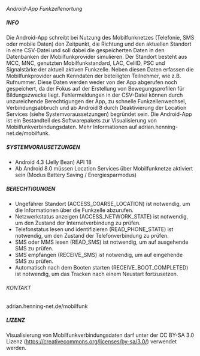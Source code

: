 *Android-App Funkzellenortung*


##### INFO #####


Die Android-App schreibt bei Nutzung des Mobilfunknetzes (Telefonie, SMS oder mobile Daten) den Zeitpunkt, die Richtung und den aktuellen Standort in eine CSV-Datei und soll dabei die gespeicherten Daten in den Datenbanken der Mobilfunkprovider simulieren. Der Standort besteht aus MCC, MNC, genutzten Mobilfunkstandard, LAC, CellID, PSC und Signalstärke der aktuell aktiven Funkzelle. Neben diesen Daten erfassen die Mobilfunkprovider auch Kenndaten der beteiligten Teilnehmer, wie z.B. Rufnummer. Diese Daten werden weder von der App abgerufen noch gespeichert, da der Fokus auf der Erstellung von Bewegungsprofilen für Bildungszwecke liegt. Fehlermeldungen in der CSV-Datei können durch unzureichende Berechtigungen der App, zu schnelle Funkzellenwechsel, Verbindungsabbruch und ab Android 8 durch Deaktivierung der Location Services (siehe Systemvoraussetzungen) begründet sein.
Die Android-App ist ein Bestandteil des Softwarepakets zur Visualisierung von Mobilfunkverbindungsdaten. Mehr Informationen auf adrian.henning-net.de/mobilfunk.


##### SYSTEMVORAUSETZUNGEN #####


* Android 4.3 (Jelly Bean) API 18
* Ab Android 8.0 müssen Location Services über Mobilfunknetze aktiviert sein (Modus Battery Saving / Energiesparmodus)


##### BERECHTIGUNGEN #####


* Ungefährer Standort (ACCESS_COARSE_LOCATION) ist notwendig, um die Informationen über die Funkzelle abzurufen.
* Netzwerkstatus anzeigen (ACCESS_NETWORK_STATE) ist notwendig, um den Zustand der Internetverbindung zu prüfen.
* Telefonstatus lesen und identifizieren (READ_PHONE_STATE) ist notwendig, um den Zustand der Telefonverbindung zu prüfen.
* SMS oder MMS lesen (READ_SMS) ist notwendig, um auf ausgehende SMS zu prüfen.
* SMS empfangen (RECEIVE_SMS) ist notwendig, um auf eingehende SMS zu prüfen.
* Automatisch nach dem Booten starten (RECEIVE_BOOT_COMPLETED) ist notwendig, um das Tracken nach einem Neustart fortzusetzen.


###### KONTAKT ######


adrian.henning-net.de/mobilfunk


##### LIZENZ #####


Visualisierung von Mobilfunkverbindungsdaten darf unter der CC BY-SA 3.0 Lizenz (https://creativecommons.org/licenses/by-sa/3.0/) verwendet werden.

